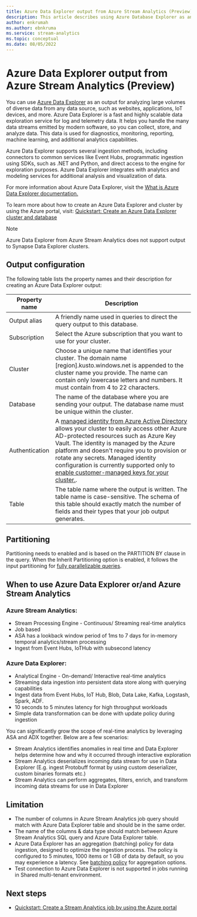 ```yaml
---
title: Azure Data Explorer output from Azure Stream Analytics (Preview)
description: This article describes using Azure Database Explorer as an output for Azure Stream Analytics.
author: enkrumah
ms.author: ebnkruma
ms.service: stream-analytics
ms.topic: conceptual
ms.date: 08/05/2022
---
```


# Azure Data Explorer output from Azure Stream Analytics (Preview)

You can use [Azure Data Explorer](https://azure.microsoft.com/services/data-explorer/) as an output for analyzing large volumes of diverse data from any data source, such as websites, applications, IoT devices, and more. Azure Data Explorer is a fast and highly scalable data exploration service for log and telemetry data. It helps you handle the many data streams emitted by modern software, so you can collect, store, and analyze data. This data is used for diagnostics, monitoring, reporting, machine learning, and additional analytics capabilities.

Azure Data Explorer supports several ingestion methods, including connectors to common services like Event Hubs, programmatic ingestion using SDKs, such as .NET and Python, and direct access to the engine for exploration purposes. Azure Data Explorer integrates with analytics and modeling services for additional analysis and visualization of data.

For more information about Azure Data Explorer, visit the [What is Azure Data Explorer documentation.](/azure/data-explorer/data-explorer-overview/)

To learn more about how to create an Azure Data Explorer and cluster by using the Azure portal, visit: [Quickstart: Create an Azure Data Explorer cluster and database](/azure/data-explorer/create-cluster-database-portal/)

> [!NOTE] 
> Azure Data Explorer from Azure Stream Analytics does not support output to Synapse Data Explorer clusters.

## Output configuration

The following table lists the property names and their description for creating an Azure Data Explorer output:

| Property name | Description |
| --- | --- |
| Output alias |A friendly name used in queries to direct the query output to this database. |
| Subscription | Select the Azure subscription that you want to use for your cluster. |
| Cluster | Choose a unique name that identifies your cluster. The domain name [region].kusto.windows.net is appended to the cluster name you provide. The name can contain only lowercase letters and numbers. It must contain from 4 to 22 characters. |
| Database | The name of the database where you are sending your output. The database name must be unique within the cluster. |
| Authentication | A [managed identity from Azure Active Directory](../active-directory/managed-identities-azure-resources/overview.md) allows your cluster to easily access other Azure AD-protected resources such as Azure Key Vault. The identity is managed by the Azure platform and doesn't require you to provision or rotate any secrets. Managed identity configuration is currently supported only to [enable customer-managed keys for your cluster.](/azure/data-explorer/security#customer-managed-keys-with-azure-key-vault/). |
| Table | The table name where the output is written. The table name is case-sensitive. The schema of this table should exactly match the number of fields and their types that your job output generates. |


## Partitioning

Partitioning needs to enabled and is based on the PARTITION BY clause in the query. When the Inherit Partitioning option is enabled, it follows the input partitioning for [fully parallelizable queries](stream-analytics-scale-jobs.md). 


## When to use Azure Data Explorer or/and Azure Stream Analytics

### Azure Stream Analytics:

* Stream Processing Engine - Continuous/ Streaming real-time analytics
* Job based
* ASA has a lookback window period of 1ms to 7 days for in-memory temporal analytics/stream processing
* Ingest from Event Hubs, IoTHub with subsecond latency

### Azure Data Explorer:

* Analytical Engine - On-demand/ Interactive real-time analytics
* Streaming data ingestion into persistent data store along with querying capabilities
* Ingest data from Event Hubs, IoT Hub, Blob, Data Lake, Kafka, Logstash, Spark, ADF.
* 10 seconds to 5 minutes latency for high throughput workloads
* Simple data transformation can be done with update policy during ingestion

You can significantly grow the scope of real-time analytics by leveraging ASA and ADX together. Below are a few scenarios:

* Stream Analytics identifies anomalies in real time and Data Explorer helps determine how and why it occurred through interactive exploration
* Stream Analytics deserializes incoming data stream for use in Data Explorer (E.g. ingest Protobuff format by using custom deserializer, custom binaries formats etc.)
* Stream Analytics can perform aggregates, filters, enrich, and transform incoming data streams for use in Data Explorer


## Limitation

* The number of columns in Azure Stream Analytics job query should match with Azure Data Explorer table and should be in the same order.
* The name of the columns & data type should match between Azure Stream Analytics SQL query and Azure Data Explorer table.
* Azure Data Explorer has an aggregation (batching) policy for data ingestion, designed to optimize the ingestion process. The policy is configured to 5 minutes, 1000 items or 1 GB of data by default, so you may experience a latency. See [batching policy](/azure/data-explorer/kusto/management/batchingpolicy) for aggregation options.
* Test connection to Azure Data Explorer is not supported in jobs running in Shared multi-tenant environment.

## Next steps

* [Quickstart: Create a Stream Analytics job by using the Azure portal](stream-analytics-quick-create-portal.md)
